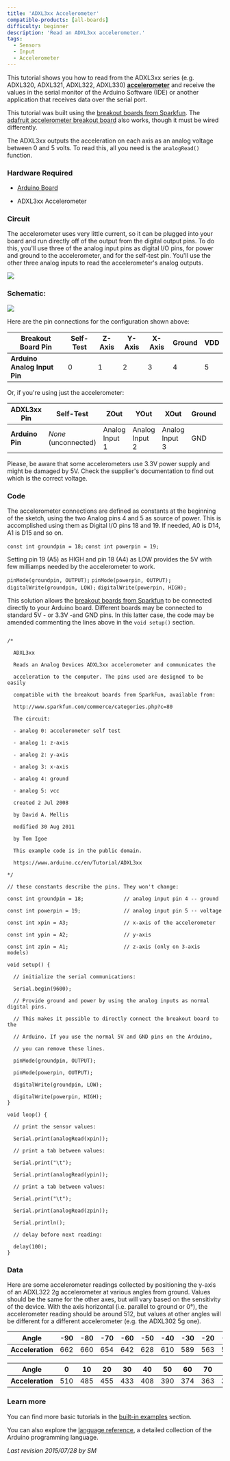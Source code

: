```yaml
---
title: 'ADXL3xx Accelerometer'
compatible-products: [all-boards]
difficulty: beginner
description: 'Read an ADXL3xx accelerometer.'
tags: 
  - Sensors
  - Input
  - Accelerometer
---
```


This tutorial shows you how to read from the ADXL3xx series (e.g. ADXL320, ADXL321, ADXL322, ADXL330) [**accelerometer**](http://en.wikipedia.org/wiki/Accelerometer) and receive the values in the serial monitor of the Arduino Software (IDE) or another application that receives data over the serial port.

This tutorial was built using the [breakout boards from Sparkfun](http://www.sparkfun.com/commerce/categories.php?c=80).  The [adafruit accelerometer breakout board](http://www.adafruit.com/index.php?main*page=product*info&amp;cPath=35&amp;products_id=163&amp;zenid=48f2b4f461fed55c1d7f9fb38644fd9f) also works, though it must be wired differently.

The ADXL3xx outputs the acceleration on each axis as an analog voltage between 0 and 5 volts.  To read this, all you need is the `analogRead()` function.

### Hardware Required

- [Arduino Board](https://store.arduino.cc/collections/boards-modules)

- ADXL3xx Accelerometer

### Circuit

The accelerometer uses very little current, so it can be plugged into your board and run directly off of the output from the digital output pins.  To do this, you'll use three of the analog input pins as digital I/O pins, for power and ground to the accelerometer, and for the self-test pin.  You'll use the other three analog inputs to read the accelerometer's analog outputs.

![](assets/circuit.png)



### Schematic:



![](assets/schematic.png)

Here are the pin connections for the configuration shown above:

| **Breakout Board Pin**       | Self-Test | Z-Axis | Y-Axis | X-Axis | Ground | VDD |
| ---------------------------- | --------- | ------ | ------ | ------ | ------ | --- |
| **Arduino Analog Input Pin** | 0         | 1      | 2      | 3      | 4      | 5   |

Or, if you're using just the accelerometer:

| **ADXL3xx Pin** | Self-Test            | ZOut           | YOut           | XOut           | Ground | VDD |
| --------------- | -------------------- | -------------- | -------------- | -------------- | ------ | --- |
| **Arduino Pin** | *None* (unconnected) | Analog Input 1 | Analog Input 2 | Analog Input 3 | GND    | 5V  |

Please, be aware that some accelerometers use 3.3V power supply and might be damaged by 5V. Check the supplier's documentation to find out which is the correct voltage.

### Code

The accelerometer connections are defined as constants at the beginning of the sketch, using the two Analog pins 4 and 5 as source of power. This is accomplished using them as Digital I/O pins 18 and 19. If needed, A0 is D14, A1 is D15 and so on.

`const int groundpin = 18;`
`const int powerpin = 19;`

Setting pin 19 (A5) as HIGH and pin 18 (A4) as LOW provides the 5V with few milliamps needed by the accelerometer to work.

`pinMode(groundpin, OUTPUT);`
`pinMode(powerpin, OUTPUT);`
`digitalWrite(groundpin, LOW);`
`digitalWrite(powerpin, HIGH);`

This solution allows the [breakout boards from Sparkfun](http://www.sparkfun.com/commerce/categories.php?c=80) to be connected directly to your Arduino board. Different boards may be connected to standard 5V - or 3.3V -and GND pins. In this latter case, the code may be amended commenting the lines above in the `void setup()` section.

```arduino

/*

  ADXL3xx

  Reads an Analog Devices ADXL3xx accelerometer and communicates the

  acceleration to the computer. The pins used are designed to be easily

  compatible with the breakout boards from SparkFun, available from:

  http://www.sparkfun.com/commerce/categories.php?c=80

  The circuit:

  - analog 0: accelerometer self test

  - analog 1: z-axis

  - analog 2: y-axis

  - analog 3: x-axis

  - analog 4: ground

  - analog 5: vcc

  created 2 Jul 2008

  by David A. Mellis

  modified 30 Aug 2011

  by Tom Igoe

  This example code is in the public domain.

  https://www.arduino.cc/en/Tutorial/ADXL3xx

*/

// these constants describe the pins. They won't change:

const int groundpin = 18;             // analog input pin 4 -- ground

const int powerpin = 19;              // analog input pin 5 -- voltage

const int xpin = A3;                  // x-axis of the accelerometer

const int ypin = A2;                  // y-axis

const int zpin = A1;                  // z-axis (only on 3-axis models)

void setup() {

  // initialize the serial communications:

  Serial.begin(9600);

  // Provide ground and power by using the analog inputs as normal digital pins.

  // This makes it possible to directly connect the breakout board to the

  // Arduino. If you use the normal 5V and GND pins on the Arduino,

  // you can remove these lines.

  pinMode(groundpin, OUTPUT);

  pinMode(powerpin, OUTPUT);

  digitalWrite(groundpin, LOW);

  digitalWrite(powerpin, HIGH);
}

void loop() {

  // print the sensor values:

  Serial.print(analogRead(xpin));

  // print a tab between values:

  Serial.print("\t");

  Serial.print(analogRead(ypin));

  // print a tab between values:

  Serial.print("\t");

  Serial.print(analogRead(zpin));

  Serial.println();

  // delay before next reading:

  delay(100);
}
```

### Data

Here are some accelerometer readings collected by positioning the y-axis of an ADXL322 2g accelerometer at various angles from ground.  Values should be the same for the other axes, but will vary based on the sensitivity of the device.  With the axis horizontal (i.e. parallel to ground or 0&#xB0;), the accelerometer reading should be around 512, but values at other angles will be different for a different accelerometer (e.g. the ADXL302 5g one).

| **Angle**        | -90 | -80 | -70 | -60 | -50 | -40 | -30 | -20 | -10 | 0   |
| ---------------- | --- | --- | --- | --- | --- | --- | --- | --- | --- | --- |
| **Acceleration** | 662 | 660 | 654 | 642 | 628 | 610 | 589 | 563 | 537 | 510 |

| **Angle**        | 0   | 10  | 20  | 30  | 40  | 50  | 60  | 70  | 80  | 90  |
| ---------------- | --- | --- | --- | --- | --- | --- | --- | --- | --- | --- |
| **Acceleration** | 510 | 485 | 455 | 433 | 408 | 390 | 374 | 363 | 357 | 355 |

### Learn more

You can find more basic tutorials in the [built-in examples](/built-in-examples) section.

You can also explore the [language reference](https://www.arduino.cc/reference/en/), a detailed collection of the Arduino programming language.

*Last revision 2015/07/28 by SM*
